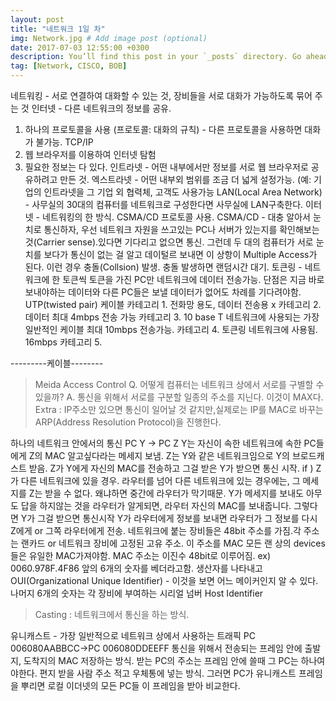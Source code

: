 ```yaml
---
layout: post
title: "네트워크 1일 차"
img: Network.jpg # Add image post (optional)
date: 2017-07-03 12:55:00 +0300
description: You’ll find this post in your `_posts` directory. Go ahead and edit it and re-build the site to see your changes. # Add post description (optional)
tag: [Network, CISCO, BOB]
---
```

네트워킹 - 서로 연결하여 대화할 수 있는 것, 장비들을 서로 대화가 가능하도록 묶어 주는 것
인터넷 - 다른 네트워크의 정보를 공유.
 1. 하나의 프로토콜을 사용 (프로토콜: 대화의 규칙) - 다른 프로토콜을 사용하면 대화가 불가능. TCP/IP
 2. 웹 브라우저를 이용하여 인터넷 탐험
 3. 필요한 정보는 다 있다.
인트라넷 - 어떤 내부에서만 정보를 서로 웹 브라우저로 공유하려고 만든 것.
엑스트라넷 - 어떤 내부외 범위를 조금 더 넓게 설정가능. (예: 기업의 인트라넷을 그 기업 외 협력체, 고객도 사용가능
LAN(Local Area Network) - 사무실의 30대의 컴퓨터를 네트워크로 구성한다면 사무실에 LAN구축한다.
이터넷 - 네트워킹의 한 방식. CSMA/CD 프로토콜 사용.
CSMA/CD - 대충 알아서 눈치로 통신하자, 우선 네트워크 자원을 쓰고있는 PC나 서버가 있는지를 확인해보는 것(Carrier sense).있다면 기다리고 없으면 통신. 그런데 두 대의 컴퓨터가 서로 눈치를 보다가 통신이 없는 걸 알고 데이털르 보내면 이 상항이 Multiple Access가 된다. 이런 경우 충돌(Collsion) 발생. 충돌 발생하면 랜덤시간 대기.
토큰링 - 네트워크에 한 토큰씩 토큰을 가진 PC만 네트워크에 데이터 전송가능. 단점은 지금 바로 보내야하는 데이터와 다른 PC들은 보낼 데이터가 없어도 차례를 기다려야함.
UTP(twisted pair) 케이블
 카테고리 1. 전화망 용도, 데이터 전송용 x
 카테고리 2. 데이터 최대 4mbps 전송 가능
 카테고리 3. 10 base T 네트워크에 사용되는 가장 일반적인 케이블 최대 10mbps 전송가능.
 카테고리 4.  토큰링 네트워크에 사용됨. 16mbps
 카테고리 5. 

---------케이블--------
>Meida Access Control
Q. 어떻게 컴퓨터는 네트워크 상에서 서로를 구별할 수 있을까?
A. 통신을 위해서 서로를 구분할 일종의 주소를 지닌다. 이것이 MAX다.
Extra : IP주소만 있으면 통신이 일어날 것 같지만,실제로는 IP를 MAC로 바꾸는 ARP(Address Resolution Protocol)을 진행한다.


하나의 네트워크 안에서의 통신
PC Y -> PC Z
Y는 자신이 속한 네트워크에 속한 PC들에게 Z의 MAC 알고싶다라는 메세지 보냄.
Z는 Y와 같은 네트워크임으로 Y의 브로드캐스트 받음.
Z가 Y에게 자신의 MAC를 전송하고 그걸 받은 Y가 받으면 통신 시작.
if ) Z가 다른 네트워크에 있을 경우.
	라우터를 넘어 다른 네트워크에 있는 경우에는, 그 메세지를 Z는 받을 수 없다. 왜냐하면 중간에 라우터가 막기때문.
	Y가 메세지를 보내도 아무도 답을 하지않는 것을 라우터가 알게되면, 라우터 자신의 MAC를 보내줍니다. 그렇다면 Y가 그걸 받으면 통신시작
	Y가 라우터에게 정보를 보내면 라우터가 그 정보를 다시 Z에게 or 그쪽 라우터에게 전송.
네트워크에 붙는 장비들은 48bit 주소를 가짐.각 주소는 랜카드 or 네트워크 장비에 고정된 고유 주소. 이 주소를 MAC
모든 랜 상의 devices들은 유일한 MAC가져야함.
MAC 주소는 이진수 48bit로 이루어짐.
ex) 0060.978F.4F86
	앞의 6개의 숫자를 베더라고함. 생산자를 나타내고 OUI(Organizational Unique Identifier) - 이것을 보면 어느 메이커인지 알 수 있다.
	나머지 6개의 숫자는 각 장비에 부여하는 시리얼 넘버 Host Identifier
	












>Casting : 네트워크에서 통신을 하는 방식.

유니캐스트 - 가장 일반적으로 네트워크 상에서 사용하는 트래픽
		  PC 006080AABBCC->PC 006080DDEEFF
		  통신을 위해서 전송되는 프레임 안에 출발지, 도착지의 MAC 저장하는 방식.
		  받는 PC의 주소는 프레임 안에 쓸때 그 PC는 하나여야한다.
		  편지 받을 사람 주소 적고 우체통에 넣는 방식.
		  그러면 PC가 유니캐스트 프레임을 뿌리면 로컬 이더넷의 모든 PC들 이 프레임을 받아 비교한다.

	